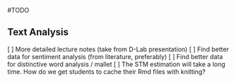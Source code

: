 #TODO

## Text Analysis

[ ] More detailed lecture notes (take from D-Lab presentation)
[ ] Find better data for sentiment analysis (from literature, preferably)
[ ] Find better data for distinctive word analysis / mallet
[ ] The STM estimation will take a long time. How do we get students to cache their Rmd files with knitting?
